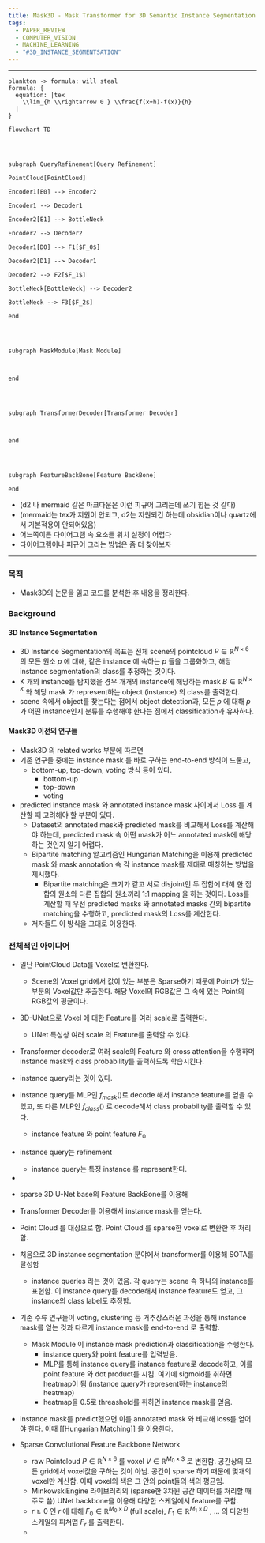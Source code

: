 ```yaml
---
title: Mask3D - Mask Transformer for 3D Semantic Instance Segmentation
tags:
  - PAPER_REVIEW
  - COMPUTER_VISION
  - MACHINE_LEARNING
  - "#3D_INSTANCE_SEGMENTSATION"
---
```


----------------------------

```d2
plankton -> formula: will steal  
formula: {  
  equation: |tex  
    \\lim_{h \\rightarrow 0 } \\frac{f(x+h)-f(x)}{h}  
  |  
}

```

```mermaid
flowchart TD

  
  

subgraph QueryRefinement[Query Refinement]

PointCloud[PointCloud]

Encoder1[E0] --> Encoder2

Encoder1 --> Decoder1

Encoder2[E1] --> BottleNeck

Encoder2 --> Decoder2

Decoder1[D0] --> F1[$F_0$]

Decoder2[D1] --> Decoder1

Decoder2 --> F2[$F_1$]

BottleNeck[BottleNeck] --> Decoder2

BottleNeck --> F3[$F_2$]

end

  
  

subgraph MaskModule[Mask Module]

  

end

  
  

subgraph TransformerDecoder[Transformer Decoder]

  

end

  
  

subgraph FeatureBackBone[Feature BackBone]

end

```
- (d2 나 mermaid 같은 마크다운은 이런 피규어 그리는데 쓰기 힘든 것 같다)
- (mermaid는 tex가 지원이 안되고, d2는 지원되긴 하는데 obsidian이나 quartz에서 기본적용이 안되어있음)
- 어느쪽이든 다이어그램 속 요소들 위치 설정이 어렵다
- 다이어그램이나 피규어 그리는 방법은 좀 더 찾아보자
--------

### 목적
- Mask3D의 논문을 읽고 코드를 분석한 후 내용을 정리한다.

### Background
#### 3D Instance Segmentation
- 3D Instance Segmentation의 목표는 전체 scene의 pointcloud $P \in \mathbb{R}^{N \times 6}$  의 모든 원소 $p$  에 대해,  같은 instance 에 속하는 $p$ 들을 그룹화하고, 해당 instance segmentation의 class를 추정하는 것이다.
- K 개의 instance를 탐지했을 경우 개개의 instance에 해당하는 mask $B \in \mathbb{R}^{N \times K}$ 와 해당 mask 가 represent하는 object (instance) 의 class를 출력한다.
-  scene 속에서 object를 찾는다는 점에서 object detection과, 모든 $p$ 에 대해 $p$ 가 어떤  instance인지 분류를 수행해야 한다는 점에서 classification과 유사하다.


####  Mask3D 이전의 연구들
- Mask3D 의 related works 부분에 따르면 
- 기존 연구들 중에는 instance mask 를 바로 구하는 end-to-end 방식이 드물고, 
	- bottom-up, top-down, voting 방식 등이 있다.
		- bottom-up
		- top-down
		- voting
- predicted instance mask 와 annotated instance mask 사이에서 Loss 를 계산할 때 고려해야 할 부분이 있다.
	- Dataset의  annotated mask와 predicted mask를 비교해서 Loss를 계산해야 하는데, predicted mask 속 어떤 mask가 어느 annotated mask에 해당하는 것인지 알기 어렵다.
	- Bipartite matching 알고리즘인 Hungarian Matching을 이용해 predicted mask 와 mask annotation 속 각 instance mask를 제대로 매칭하는 방법을 제시했다. 
		- Bipartite matching은 크기가 같고 서로 disjoint인 두 집합에 대해 한 집합의 원소와 다른 집합의 원소끼리 1:1 mapping 을 하는 것이다. Loss를 계산할 때 우선 predicted masks 와 annotated masks 간의 bipartite matching을 수행하고, predicted mask의 Loss를 계산한다.
	- 저자들도 이 방식을 그대로 이용한다.

### 전체적인 아이디어

- 일단 PointCloud Data를 Voxel로 변환한다.
	- Scene의 Voxel grid에서 값이 있는 부분은 Sparse하기 때문에 Point가 있는 부분의 Voxel값만 추출한다. 해당 Voxel의 RGB값은 그 속에 있는 Point의 RGB값의 평균이다.
- 3D-UNet으로 Voxel 에 대한 Feature를 여러 scale로 출력한다.
	- UNet 특성상 여러 scale 의 Feature를 출력할 수 있다. 
- Transformer decoder로 여러 scale의 Feature 와 cross attention을 수행하며 instance mask와 class probability를 출력하도록 학습시킨다.
- instance query라는 것이 있다.
- instance query를 MLP인 $f_{mask}()$로 decode 해서 instance feature를 얻을 수 있고, 또 다른 MLP인 $f_{class}()$ 로 decode해서 class probability를 출력할 수 있다. 
	- instance feature 와 point feature $F_0$  
- instance query는 refinement
	- instance query는 특정 instance 를 represent한다.
- 

- sparse 3D U-Net base의 Feature BackBone를 이용해



- Transformer Decoder를 이용해서 instance mask를 얻는다.




- Point Cloud 를 대상으로 함. Point Cloud 를 sparse한 voxel로 변환한 후 처리함.
- 처음으로 3D instance segmentation 분야에서 transformer를 이용해 SOTA를 달성함
	- instance queries 라는 것이 있음. 각 query는 scene 속 하나의 instance를  표현함. 이 instance query를 decode해서 instance feature도 얻고, 그 instance의 class label도 추정함.
- 기존 주류 연구들이 voting, clustering 등 거추장스러운 과정을 통해 instance mask를 얻는 것과 다르게 instance mask를 end-to-end 로 출력함.
	- Mask Module 이 instance mask prediction과 classification을 수행한다.
		- instance query와 point feature를 입력받음.
		- MLP를 통해 instance query를 instance feature로 decode하고, 이를 point feature 와 dot product를 시킴. 여기에 sigmoid를 취하면 heatmap이 됨 (instance query가 represent하는 instance의 heatmap)
		- heatmap을 0.5로 threashold를 취하면 instance mask를 얻음.
- instance mask를 predict했으면 이를 annotated mask 와 비교해 loss를 얻어야 한다. 이때 [[Hungarian Matching]] 을 이용한다.
-  Sparse Convolutional Feature Backbone Network
	- raw Pointcloud $P \in \mathbb{R}^{N \times 6}$  를 voxel $V \in \mathbb{R}^{M_0 \times 3}$ 로 변환함. 공간상의 모든 grid에서 voxel값을 구하는 것이 아님. 공간이 sparse 하기 때문에 몇개의 voxel만 계산함. 이때 voxel의 색은 그 안의 point들의 색의 평균임.
	- MinkowskiEngine 라이브러리의 (sparse한 3차원 공간 데이터를 처리할 때 주로 씀) UNet backbone을 이용해 다양한 스케일에서 feature를 구함.
	- $r \geq 0$ 인 $r$ 에 대해 $F_0 \in \mathbb{R}^{M_0 \times D}$ (full scale), $F_1 \in \mathbb{R}^{M_1 \times D}$ , ... 의 다양한 스케일의 피쳐맵 $F_{r}$ 를 출력한다.
	-  